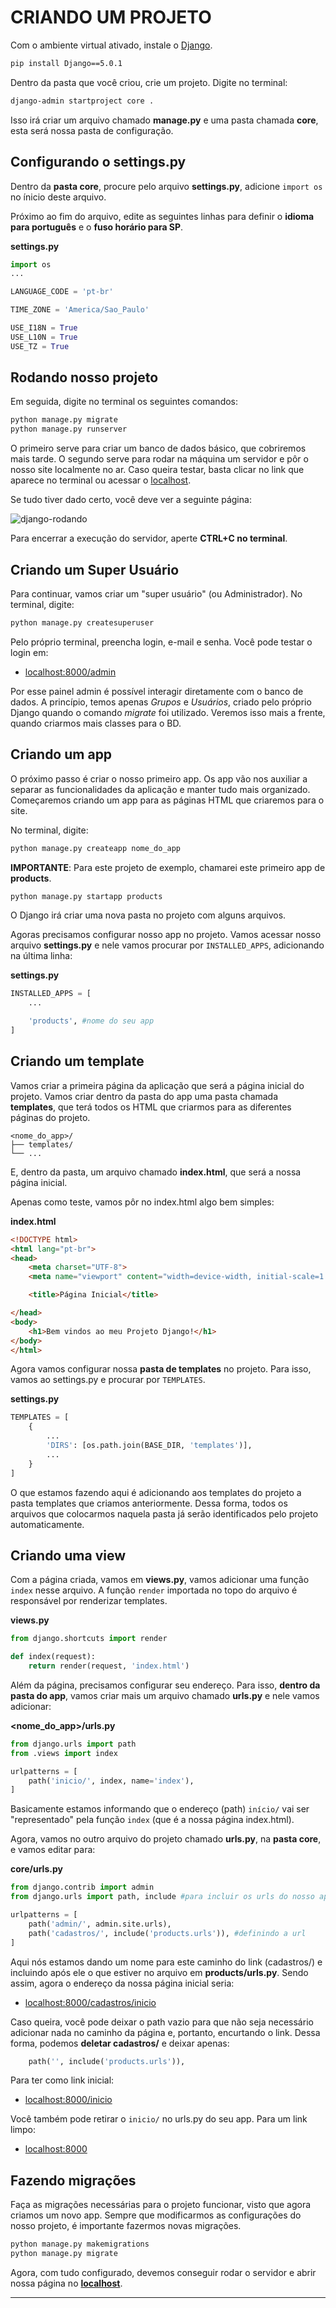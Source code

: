 # CRIANDO UM PROJETO
Com o ambiente virtual ativado, instale o [Django](https://www.djangoproject.com). 
```bash
pip install Django==5.0.1
```
Dentro da pasta que você criou, crie um projeto. Digite no terminal:

```bash
django-admin startproject core .
```
Isso irá criar um arquivo chamado **manage.py** e uma pasta chamada **core**, esta será nossa pasta de configuração.

## Configurando o settings.py
Dentro da **pasta core**, procure pelo arquivo **settings.py**, adicione `import os` no ínicio deste arquivo.

Próximo ao fim do arquivo, edite as seguintes linhas para definir o **idioma para português** e o **fuso horário para SP**.

**settings.py**
```py
import os
...

LANGUAGE_CODE = 'pt-br'

TIME_ZONE = 'America/Sao_Paulo'

USE_I18N = True
USE_L10N = True 
USE_TZ = True
```

## Rodando nosso projeto
Em seguida, digite no terminal os seguintes comandos:
```bash
python manage.py migrate
python manage.py runserver
```

O primeiro serve para criar um banco de dados básico, que cobriremos mais tarde. O segundo serve para rodar na máquina um servidor e pôr o nosso site localmente no ar. Caso queira testar, basta clicar no link que aparece no terminal ou acessar o [localhost](http://127.0.0.1:8000).

Se tudo tiver dado certo, você deve ver a seguinte página:

![django-rodando](/docs/img/teste-django.png)

Para encerrar a execução do servidor, aperte **CTRL+C no terminal**.

## Criando um Super Usuário
Para continuar, vamos criar um "super usuário" (ou Administrador). No terminal, digite:
```bash
python manage.py createsuperuser
```
Pelo próprio terminal, preencha login, e-mail e senha. Você pode testar o login em:
- [localhost:8000/admin](http://127.0.0.1:8000/admin)

Por esse painel admin é possível interagir diretamente com o banco de dados. A princípio, temos apenas *Grupos* e *Usuários*, criado pelo próprio Django quando o comando *migrate* foi utilizado. Veremos isso mais a frente, quando criarmos mais classes para o BD.

## Criando um app
O próximo passo é criar o nosso primeiro app. Os app vão nos auxiliar a separar as funcionalidades da aplicação e manter tudo mais organizado. Começaremos criando um app para as páginas HTML que criaremos para o site. 

No terminal, digite:
```bash
python manage.py createapp nome_do_app
```

**IMPORTANTE**: Para este projeto de exemplo, chamarei este primeiro app de **products**.
```bash
python manage.py startapp products
```
O Django irá criar uma nova pasta no projeto com alguns arquivos.

Agoras precisamos configurar nosso app no projeto. Vamos acessar nosso arquivo **settings.py** e nele vamos procurar por ``INSTALLED_APPS``, adicionando na última linha:

**settings.py**
```py
INSTALLED_APPS = [
    ...

    'products', #nome do seu app
]
```

## Criando um template
Vamos criar a primeira página da aplicação que será a página inicial do projeto. Vamos criar dentro da pasta do app uma pasta chamada **templates**, que terá todos os HTML que criarmos para as diferentes páginas do projeto.
```
<nome_do_app>/
├── templates/
└── ...
```
E, dentro da pasta, um arquivo chamado **index.html**, que será a nossa página inicial.

Apenas como teste, vamos pôr no index.html algo bem simples:

**index.html**
<!-- {% raw %} -->
```html
<!DOCTYPE html>
<html lang="pt-br">
<head>
    <meta charset="UTF-8">
    <meta name="viewport" content="width=device-width, initial-scale=1.0">

    <title>Página Inicial</title>

</head>
<body>
    <h1>Bem vindos ao meu Projeto Django!</h1>
</body>
</html>
```
<!-- {% endraw %} -->

Agora vamos configurar nossa **pasta de templates** no projeto. Para isso, vamos ao settings.py e procurar por ``TEMPLATES``.

**settings.py**
```py
TEMPLATES = [
    {
        ...
        'DIRS': [os.path.join(BASE_DIR, 'templates')],
        ...
    }
]
```
O que estamos fazendo aqui é adicionando aos templates do projeto a pasta templates que criamos anteriormente. Dessa forma, todos os arquivos que colocarmos naquela pasta já serão identificados pelo projeto automaticamente.

## Criando uma view
Com a página criada, vamos em **views.py**, vamos adicionar uma função ``index`` nesse arquivo. A função ``render`` importada no topo do arquivo é responsável por renderizar templates.

**views.py**
```py
from django.shortcuts import render 

def index(request):
    return render(request, 'index.html')
```

Além da página, precisamos configurar seu endereço. Para isso, **dentro da pasta do app**, vamos criar mais um arquivo chamado **urls.py** e nele vamos adicionar:

**<nome_do_app>/urls.py**
```py
from django.urls import path
from .views import index

urlpatterns = [
    path('inicio/', index, name='index'),
]
```
Basicamente estamos informando que o endereço (path) `início/` vai ser "representado" pela função ``index`` (que é a nossa página index.html). 

Agora, vamos no outro arquivo do projeto chamado **urls.py**, na **pasta core**, e vamos editar para:

**core/urls.py**
```py
from django.contrib import admin
from django.urls import path, include #para incluir os urls do nosso app

urlpatterns = [
    path('admin/', admin.site.urls),
    path('cadastros/', include('products.urls')), #definindo a url
]
```

Aqui nós estamos dando um nome para este caminho do link (cadastros/) e incluindo após ele o que estiver no arquivo em **products/urls.py**. Sendo assim, agora o endereço da nossa página inicial seria:
-	[localhost:8000/cadastros/inicio](http://127.0.0.1:8000/cadastros/inicio/)

Caso queira, você pode deixar o path vazio para que não seja necessário adicionar nada no caminho da página e, portanto, encurtando o link. Dessa forma, podemos **deletar cadastros/** e deixar apenas:
```python
    path('', include('products.urls')),
```

Para ter como link inicial:
- [localhost:8000/inicio](http://127.0.0.1:8000/inicio/)

Você também pode retirar o `inicio/` no urls.py do seu app. Para um link limpo:
- [localhost:8000](http://127.0.0.1:8000/)

## Fazendo migrações
Faça as migrações necessárias para o projeto funcionar, visto que agora criamos um novo app. Sempre que modificarmos as configurações do nosso projeto, é importante fazermos novas migrações.
```bash
python manage.py makemigrations
python manage.py migrate
```

Agora, com tudo configurado, devemos conseguir rodar o servidor e abrir nossa página no [**localhost**](http://127.0.0.1:8000/).

---